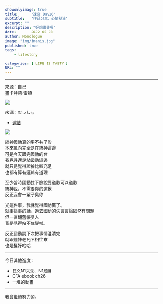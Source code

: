 ```yaml
---
showonlyimage: true
title:      "速寫 Day16"
subtitle:   '作品分享、心情點滴'
excerpt: ""
description: "好想畫畫喔"
date:       2022-05-03
author: Monologue    
image: "img/inanis.jpg"
published: true 
tags:
    - lifestory

categories: [ LIFE IS TASTY ]
URL: ""
---
```

***
來源：自己  
畫卡特莉‧雷頓
  
![](/blog/sketch/d16-1.jpg)

來源：むっしゅ  
* [連結](https://twitter.com/omu001)  
  
![](/blog/sketch/d16-2.jpg)
  
統神國動真的要不共了誒  
本來風向完全是在統神這邊  
可是今天跟完國動的台  
我覺得還是站國動這邊  
就只是覺得證據比較充足  
也都有算有邏輯有道理  
  
至少當時國動拉下臉說要道歉可以道歉  
統神說，不需要你的道歉  
反正我會一輩子臭你  

光這件事，我就覺得國動贏了。  
就事論事的話，過去國動的失言言論固然有問題  
但一直翻舊帳臭人  
我是覺得站不住腳啦。  
  
反正國動說下次把事情澄清完  
就跟統神老死不相往來  
也是挺好哈哈  

***
今日其他進度：  
* 日文N1文法、N1題目  
* CFA ebook ch26
* 一堆的動畫  
  
***
我會繼續努力的。
<!--more-->
